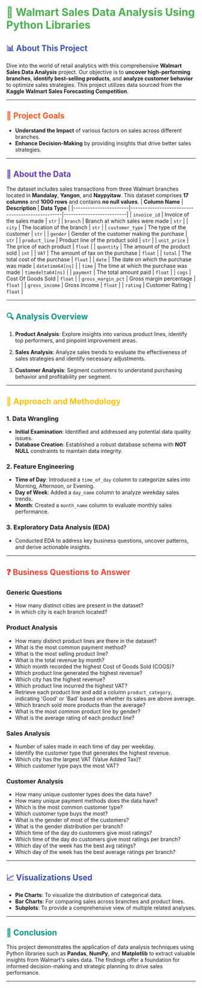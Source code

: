  # <span style="color:#4CAF50">🏪 **Walmart Sales Data Analysis Using Python Libraries**</span>

## <span style="color:#3F51B5">📊 **About This Project**</span>
Dive into the world of retail analytics with this comprehensive **Walmart Sales Data Analysis** project. Our objective is to **uncover high-performing branches**, **identify best-selling products**, and **analyze customer behavior** to optimize sales strategies. This project utilizes data sourced from the **Kaggle Walmart Sales Forecasting Competition**.

---

## <span style="color:#FF5722">🎯 **Project Goals**</span>
- **Understand the Impact** of various factors on sales across different branches.
- **Enhance Decision-Making** by providing insights that drive better sales strategies.

---

## <span style="color:#673AB7">📁 **About the Data**</span>
The dataset includes sales transactions from three Walmart branches located in **Mandalay**, **Yangon**, and **Naypyitaw**. This dataset comprises **17 columns** and **1000 rows** and contains **no null values**.
| **Column Name**       | **Description**                                 | **Data Type**     |
|-----------------------|-------------------------------------------------|--------------------------|
| `invoice_id`          | Invoice of the sales made                       | `str`                    |
| `branch`              | Branch at which sales were made                 | `str`                    |
| `city`                | The location of the branch                      | `str`                    |
| `customer_type`       | The type of the customer                        | `str`                    |
| `gender`              | Gender of the customer making the purchase      | `str`                    |
| `product_line`        | Product line of the product sold                | `str`                    |
| `unit_price`          | The price of each product                       | `float`                  |
| `quantity`            | The amount of the product sold                  | `int`                    |
| `VAT`                 | The amount of tax on the purchase               | `float`                  |
| `total`               | The total cost of the purchase                  | `float`                  |
| `date`                | The date on which the purchase was made         | `datetime64[ns]`         |
| `time`                | The time at which the purchase was made         | `timedelta64[ns]`        |
| `payment`             | The total amount paid                           | `float`                  |
| `cogs`                | Cost Of Goods Sold                              | `float`                  |
| `gross_margin_pct`    | Gross margin percentage                         | `float`                  |
| `gross_income`        | Gross Income                                    | `float`                  |
| `rating`              | Customer Rating                                 | `float`                  |

---

## <span style="color:#009688">🔍 **Analysis Overview**</span>
1. **Product Analysis**: Explore insights into various product lines, identify top performers, and pinpoint improvement areas.
   
2. **Sales Analysis**: Analyze sales trends to evaluate the effectiveness of sales strategies and identify necessary adjustments.
   
3. **Customer Analysis**: Segment customers to understand purchasing behavior and profitability per segment.

---

## <span style="color:#FFC107">🚀 **Approach and Methodology**</span>
### 1. **Data Wrangling**
- **Initial Examination**: Identified and addressed any potential data quality issues.
- **Database Creation**: Established a robust database schema with **NOT NULL** constraints to maintain data integrity.

### 2. **Feature Engineering**
- **Time of Day**: Introduced a `time_of_day` column to categorize sales into Morning, Afternoon, or Evening.
- **Day of Week**: Added a `day_name` column to analyze weekday sales trends.
- **Month**: Created a `month_name` column to evaluate monthly sales performance.

### 3. **Exploratory Data Analysis (EDA)**
- Conducted EDA to address key business questions, uncover patterns, and derive actionable insights.

---

## <span style="color:#F44336">❓ **Business Questions to Answer**</span>
### **Generic Questions**
- How many distinct cities are present in the dataset?
- In which city is each branch located?

### **Product Analysis**
- How many distinct product lines are there in the dataset?
- What is the most common payment method?
- What is the most selling product line?
- What is the total revenue by month?
- Which month recorded the highest Cost of Goods Sold (COGS)?
- Which product line generated the highest revenue?
- Which city has the highest revenue?
- Which product line incurred the highest VAT?
- Retrieve each product line and add a column `product_category`, indicating 'Good' or 'Bad' based on whether its sales are above average.
- Which branch sold more products than the average?
- What is the most common product line by gender?
- What is the average rating of each product line?

### **Sales Analysis**
- Number of sales made in each time of day per weekday.
- Identify the customer type that generates the highest revenue.
- Which city has the largest VAT (Value Added Tax)?
- Which customer type pays the most VAT?

### **Customer Analysis**
- How many unique customer types does the data have?
- How many unique payment methods does the data have?
- Which is the most common customer type?
- Which customer type buys the most?
- What is the gender of most of the customers?
- What is the gender distribution per branch?
- Which time of the day do customers give most ratings?
- Which time of the day do customers give most ratings per branch?
- Which day of the week has the best avg ratings?
- Which day of the week has the best average ratings per branch?
---

## <span style="color:#3F51B5">📈 **Visualizations Used**</span>
- **Pie Charts**: To visualize the distribution of categorical data.
- **Bar Charts**: For comparing sales across branches and product lines.
- **Subplots**: To provide a comprehensive view of multiple related analyses.

---

## <span style="color:#009688">🌟 **Conclusion**</span>
This project demonstrates the application of data analysis techniques using Python libraries such as **Pandas**, **NumPy**, and **Matplotlib** to extract valuable insights from Walmart's sales data. The findings offer a foundation for informed decision-making and strategic planning to drive sales performance.

---
